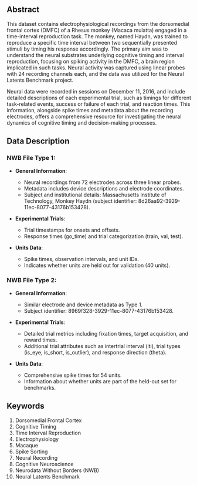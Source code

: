 ## Abstract

This dataset contains electrophysiological recordings from the dorsomedial frontal cortex (DMFC) of a Rhesus monkey (Macaca mulatta) engaged in a time-interval reproduction task. The monkey, named Haydn, was trained to reproduce a specific time interval between two sequentially presented stimuli by timing his response accordingly. The primary aim was to understand the neural substrates underlying cognitive timing and interval reproduction, focusing on spiking activity in the DMFC, a brain region implicated in such tasks. Neural activity was captured using linear probes with 24 recording channels each, and the data was utilized for the Neural Latents Benchmark project.

Neural data were recorded in sessions on December 11, 2016, and include detailed descriptions of each experimental trial, such as timings for different task-related events, success or failure of each trial, and reaction times. This information, alongside spike times and metadata about the recording electrodes, offers a comprehensive resource for investigating the neural dynamics of cognitive timing and decision-making processes.

## Data Description

### NWB File Type 1:

- **General Information**:
  - Neural recordings from 72 electrodes across three linear probes.
  - Metadata includes device descriptions and electrode coordinates.
  - Subject and institutional details: Massachusetts Institute of Technology, Monkey Haydn (subject identifier: 8d26aa92-3929-11ec-8077-43176b153428).

- **Experimental Trials**:
  - Trial timestamps for onsets and offsets.
  - Response times (go_time) and trial categorization (train, val, test).
  
- **Units Data**:
  - Spike times, observation intervals, and unit IDs.
  - Indicates whether units are held out for validation (40 units).

### NWB File Type 2:

- **General Information**:
  - Similar electrode and device metadata as Type 1.
  - Subject identifier: 8969f328-3929-11ec-8077-43176b153428.
  
- **Experimental Trials**:
  - Detailed trial metrics including fixation times, target acquisition, and reward times.
  - Additional trial attributes such as intertrial interval (iti), trial types (is_eye, is_short, is_outlier), and response direction (theta).

- **Units Data**:
  - Comprehensive spike times for 54 units.
  - Information about whether units are part of the held-out set for benchmarks.

## Keywords

1. Dorsomedial Frontal Cortex
2. Cognitive Timing
3. Time Interval Reproduction
4. Electrophysiology
5. Macaque
6. Spike Sorting
7. Neural Recording
8. Cognitive Neuroscience
9. Neurodata Without Borders (NWB)
10. Neural Latents Benchmark
